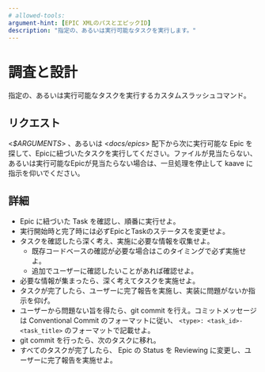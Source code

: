 ```yaml
---
# allowed-tools: 
argument-hint: [EPIC XMLのパスとエピックID]
description: "指定の、あるいは実行可能なタスクを実行します。"
---
```


# 調査と設計

指定の、あるいは実行可能なタスクを実行するカスタムスラッシュコマンド。

## リクエスト

<_$ARGUMENTS_> 、あるいは <_docs/epics_> 配下から次に実行可能な Epic を探して、Epicに紐づいたタスクを実行してください。ファイルが見当たらない、あるいは実行可能なEpicが見当たらない場合は、一旦処理を停止して kaave に指示を仰いでください。

## 詳細

- Epic に紐づいた Task を確認し、順番に実行せよ。
- 実行開始時と完了時には必ずEpicとTaskのステータスを変更せよ。
- タスクを確認したら深く考え、実施に必要な情報を収集せよ。
  - 既存コードベースの確認が必要な場合はこのタイミングで必ず実施せよ。
  - 追加でユーザーに確認したいことがあれば確認せよ。
- 必要な情報が集まったら、深く考えてタスクを実施せよ。
- タスクが完了したら、ユーザーに完了報告を実施し、実装に問題がないか指示を仰げ。
- ユーザーから問題ない旨を得たら、git commit を行え。コミットメッセージは Conventional Commit のフォーマットに従い、 `<type>: <task_id>-<task_title>` のフォーマットで記載せよ。
- git commit を行ったら、次のタスクに移れ。
- すべてのタスクが完了したら、 Epic の Status を Reviewing に変更し、ユーザーに完了報告を実施せよ。
